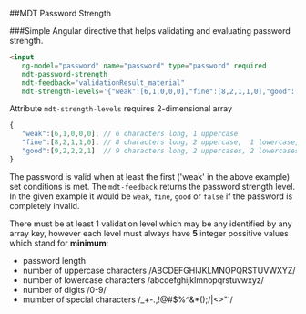 ##MDT Password Strength

###Simple Angular directive that helps validating and evaluating password strength.

```html
<input 
   ng-model="password" name="password" type="password" required
   mdt-password-strength
   mdt-feedback="validationResult_material"
   mdt-strength-levels='{"weak":[6,1,0,0,0],"fine":[8,2,1,1,0],"good":[9,2,2,2,1]}'/>
```

Attribute `mdt-strength-levels` requires 2-dimensional array
```javascript
{
   "weak":[6,1,0,0,0], // 6 characters long, 1 uppercase
   "fine":[8,2,1,1,0], // 8 characters long, 2 uppercase,  1 lowercase,  1 digit
   "good":[9,2,2,2,1]  // 9 characters long, 2 uppercases, 2 lowercases, 2 digits, 1 special character
}
```
The password is valid when at least the first ('weak' in the above example) set conditions is met.
The `mdt-feedback` returns the password strength level. In the given example it 
would be `weak`, `fine`, `good` or `false` if the password is completely invalid.

There must be at least 1 validation level which may be any identified by any array key, 
however each level must always have **5** integer possitive values which stand for **minimum**:
- password length
- number of uppercase characters /ABCDEFGHIJKLMNOPQRSTUVWXYZ/
- number of lowercase characters /abcdefghijklmnopqrstuvwxyz/
- number of digits /0-9/ 
- mumber of special characters /_+-.,!@#$%^&*();\/|<>"'/




                        
                        
                        
                        
